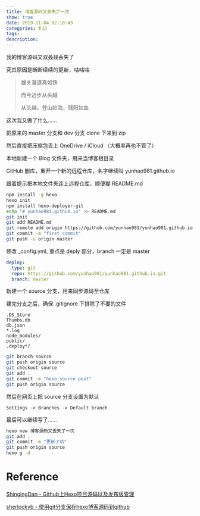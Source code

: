 ```yaml
---
title: 博客源码又丢失了一次
show: true
date: 2019-11-04 02:10:43
categories: 札记
tags:
description:
---
```


我的博客源码又双叒叕丢失了

究其原因是断断续续的更新，咕咕咕

> 雄关漫道真如铁
> 
> 而今迈步从头越
>
> 从头越，苍山如海，残阳如血


这次我又做了什么……

把原来的 master 分支和 dev 分支 clone 下来到 zip 

然后直接把压缩包丢上 OneDrive / iCloud （大概率再也不管了）

本地新建一个 Blog 文件夹，用来当博客根目录

GitHub 删库，重开一个新的远程仓库，名字继续叫 yunhao981.github.io

跟着提示把本地文件夹连上远程仓库，顺便糊 README.md

```bash
npm install -g hexo
hexo init
npm install hexo-deployer-git
echo "# yunhao981.github.io" >> README.md
git init
git add README.md
git remote add origin https://github.com/yunhao981/yunhao981.github.io.git
git commit -m "first commit"
git push -u origin master
```
修改 _config.yml, 重点是 deply 部分，branch 一定是 master

```yml
deploy:
  type: git
  repo: https://github.com/yunhao981/yunhao981.github.io.git
  branch: master
```

新建一个 source 分支，用来同步源码至仓库

建完分支之后，确保 .gitignore 下排除了不要的文件
```
.DS_Store
Thumbs.db
db.json
*.log
node_modules/
public/
.deploy*/
```


```bash
git branch source
git push origin source
git checkout source
git add .
git commit -m "hexo source post"
git push origin source
```
然后在网页上把 source 分支设置为默认
```
Settings -> Branches -> Default branch
```

最后可以继续写了……

```bash
hexo new 博客源码又丢失了一次
git add .
git commit -m "更新了咕"
git push origin source
hexo g -d
```

# Reference

[ShingingDan - Github上Hexo项目源码以及发布版管理](https://shiningdan.github.io/2017/01/10/Github%E4%B8%8AHexo%E9%A1%B9%E7%9B%AE%E6%BA%90%E7%A0%81%E4%BB%A5%E5%8F%8A%E5%8F%91%E5%B8%83%E7%89%88%E7%AE%A1%E7%90%86/)

[sherlockyb - 使用git分支保存hexo博客源码到github](http://www.yangbing.club/2019/06/29/save-hexo-source-post-with-git-branch/)